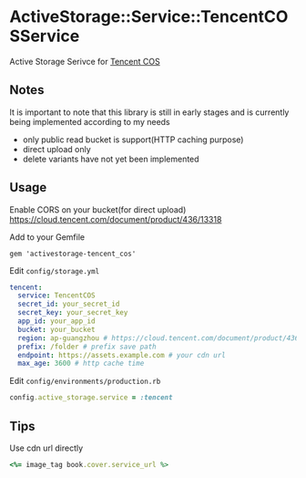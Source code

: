 # ActiveStorage::Service::TencentCOSService
Active Storage Serivce for [Tencent COS](https://cloud.tencent.com/product/cos)


## Notes
It is important to note that this library is still in early stages and is currently being implemented according to my needs
- only public read bucket is support(HTTP caching purpose)
- direct upload only
- delete variants have not yet been implemented


## Usage
Enable CORS on your bucket(for direct upload)
https://cloud.tencent.com/document/product/436/13318

Add to your Gemfile
```
gem 'activestorage-tencent_cos'
```

Edit `config/storage.yml`
```yaml
tencent:
  service: TencentCOS
  secret_id: your_secret_id
  secret_key: your_secret_key
  app_id: your_app_id
  bucket: your_bucket
  region: ap-guangzhou # https://cloud.tencent.com/document/product/436/6224
  prefix: /folder # prefix save path
  endpoint: https://assets.example.com # your cdn url
  max_age: 3600 # http cache time
```

Edit `config/environments/production.rb`
```ruby
config.active_storage.service = :tencent
```


## Tips
Use cdn url directly
```ruby
<%= image_tag book.cover.service_url %>
```
